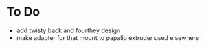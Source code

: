 # To Do
- add twisty back and fourthey design
- make adapter for that mount to papalio extruder used elsewhere
